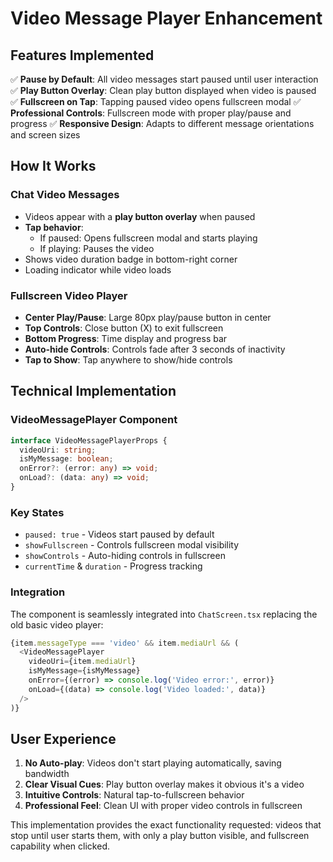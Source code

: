 
# Video Message Player Enhancement

## Features Implemented

✅ **Pause by Default**: All video messages start paused until user interaction
✅ **Play Button Overlay**: Clean play button displayed when video is paused
✅ **Fullscreen on Tap**: Tapping paused video opens fullscreen modal
✅ **Professional Controls**: Fullscreen mode with proper play/pause and progress
✅ **Responsive Design**: Adapts to different message orientations and screen sizes

## How It Works

### Chat Video Messages
- Videos appear with a **play button overlay** when paused
- **Tap behavior**:
  - If paused: Opens fullscreen modal and starts playing
  - If playing: Pauses the video
- Shows video duration badge in bottom-right corner
- Loading indicator while video loads

### Fullscreen Video Player
- **Center Play/Pause**: Large 80px play/pause button in center
- **Top Controls**: Close button (X) to exit fullscreen
- **Bottom Progress**: Time display and progress bar
- **Auto-hide Controls**: Controls fade after 3 seconds of inactivity
- **Tap to Show**: Tap anywhere to show/hide controls

## Technical Implementation

### VideoMessagePlayer Component
```typescript
interface VideoMessagePlayerProps {
  videoUri: string;
  isMyMessage: boolean;
  onError?: (error: any) => void;
  onLoad?: (data: any) => void;
}
```

### Key States
- `paused: true` - Videos start paused by default
- `showFullscreen` - Controls fullscreen modal visibility
- `showControls` - Auto-hiding controls in fullscreen
- `currentTime` & `duration` - Progress tracking

### Integration
The component is seamlessly integrated into `ChatScreen.tsx` replacing the old basic video player:

```typescript
{item.messageType === 'video' && item.mediaUrl && (
  <VideoMessagePlayer
    videoUri={item.mediaUrl}
    isMyMessage={isMyMessage}
    onError={(error) => console.log('Video error:', error)}
    onLoad={(data) => console.log('Video loaded:', data)}
  />
)}
```

## User Experience
1. **No Auto-play**: Videos don't start playing automatically, saving bandwidth
2. **Clear Visual Cues**: Play button overlay makes it obvious it's a video
3. **Intuitive Controls**: Natural tap-to-fullscreen behavior
4. **Professional Feel**: Clean UI with proper video controls in fullscreen

This implementation provides the exact functionality requested: videos that stop until user starts them, with only a play button visible, and fullscreen capability when clicked.
